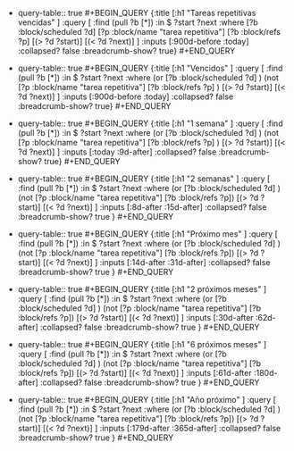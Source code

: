 - query-table:: true
  #+BEGIN_QUERY
  {:title [:h1 "Tareas repetitivas vencidas" ]
  :query [
    :find (pull ?b [*])
    :in $ ?start ?next
    :where
      [?b :block/scheduled ?d]
      [?p :block/name "tarea repetitiva"]
      [?b :block/refs ?p]
      [(> ?d ?start)]
      [(< ?d ?next)]
  ]
  :inputs [:900d-before :today]
  :collapsed? false
  :breadcrumb-show? true}
  #+END_QUERY

- query-table:: true
  #+BEGIN_QUERY
  {:title [:h1 "Vencidos" ]
  :query [
    :find (pull ?b [*])
    :in $ ?start ?next
    :where
      (or
          [?b :block/scheduled ?d]
      )
      (not
        [?p :block/name "tarea repetitiva"]
        [?b :block/refs ?p]
      )
      [(> ?d ?start)]
      [(< ?d ?next)]
  ]
  :inputs [:900d-before :today]
  :collapsed? false
  :breadcrumb-show? true}
  #+END_QUERY

- query-table:: true
  #+BEGIN_QUERY
  {:title [:h1 "1 semana" ]
  :query [
    :find (pull ?b [*])
    :in $ ?start ?next
    :where
      (or
          [?b :block/scheduled ?d]
      )
      (not
        [?p :block/name "tarea repetitiva"]
        [?b :block/refs ?p]
      )
      [(> ?d ?start)]
      [(< ?d ?next)]
  ]
  :inputs [:today :9d-after]
  :collapsed? false
  :breadcrumb-show? true}
  #+END_QUERY

- query-table:: true
  #+BEGIN_QUERY
  {:title [:h1 "2 semanas" ]
      :query [
        :find (pull ?b [*])
        :in $ ?start ?next
        :where
          (or
            [?b :block/scheduled ?d]
          )
          (not [?p :block/name "tarea repetitiva"]
          [?b :block/refs ?p])
          [(> ?d ?start)]
          [(< ?d ?next)]
      ]
      :inputs [:8d-after :15d-after]
      :collapsed? false
      :breadcrumb-show? true
    }
    #+END_QUERY

- query-table:: true
  #+BEGIN_QUERY
  {:title [:h1 "Próximo mes" ]
      :query [
        :find (pull ?b [*])
        :in $ ?start ?next
        :where
          (or
            [?b :block/scheduled ?d]
          )
          (not [?p :block/name "tarea repetitiva"]
          [?b :block/refs ?p])
          [(> ?d ?start)]
          [(< ?d ?next)]
      ]
      :inputs [:14d-after :31d-after]
      :collapsed? false
      :breadcrumb-show? true
    }
    #+END_QUERY

- query-table:: true
  #+BEGIN_QUERY
  {:title [:h1 "2 próximos meses" ]
      :query [
        :find (pull ?b [*])
        :in $ ?start ?next
        :where
          (or
            [?b :block/scheduled ?d]
          )
          (not [?p :block/name "tarea repetitiva"]
          [?b :block/refs ?p])
          [(> ?d ?start)]
          [(< ?d ?next)]
      ]
      :inputs [:30d-after :62d-after]
      :collapsed? false
      :breadcrumb-show? true
    }
    #+END_QUERY

- query-table:: true
  #+BEGIN_QUERY
  {:title [:h1 "6 próximos meses" ]
      :query [
        :find (pull ?b [*])
        :in $ ?start ?next
        :where
          (or
            [?b :block/scheduled ?d]
          )
          (not [?p :block/name "tarea repetitiva"]
          [?b :block/refs ?p])
          [(> ?d ?start)]
          [(< ?d ?next)]
      ]
      :inputs [:61d-after :180d-after]
      :collapsed? false
      :breadcrumb-show? true
    }
    #+END_QUERY

- query-table:: true
  #+BEGIN_QUERY
  {:title [:h1 "Año próximo" ]
      :query [
        :find (pull ?b [*])
        :in $ ?start ?next
        :where
          (or
            [?b :block/scheduled ?d]
          )
          (not [?p :block/name "tarea repetitiva"]
          [?b :block/refs ?p])
          [(> ?d ?start)]
          [(< ?d ?next)]
      ]
      :inputs [:179d-after :365d-after]
      :collapsed? false
      :breadcrumb-show? true
    }
    #+END_QUERY
